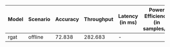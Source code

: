 | Model   | Scenario   |   Accuracy |   Throughput | Latency (in ms)   | Power Efficiency (in samples/J)   | TEST01   |
|---------|------------|------------|--------------|-------------------|-----------------------------------|----------|
| rgat    | offline    |     72.838 |      282.683 | -                 |                                   | passed   |